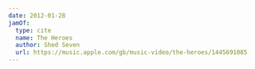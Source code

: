 ```yaml
---
date: 2012-01-28
jamOf:
  type: cite
  name: The Heroes
  author: Shed Seven
  url: https://music.apple.com/gb/music-video/the-heroes/1445691085
---
```

